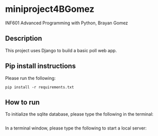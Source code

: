 # miniproject4BGomez

INF601 Advanced Programming with Python, Brayan Gomez

## Description
This project uses Django to build a basic poll web app. 

## Pip install instructions
Please run the following:
```
pip install -r requirements.txt
```
## How to run
To initialize the sqlite database, please type the following in the terminal:
```

```
In a terminal window, please type the following to start a local server:
```

```